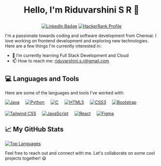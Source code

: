 # <p align=center> Hello, I'm Riduvarshini S R 👋</p>

<p align = center>
<a href="https://www.linkedin.com/in/riduvarshinisr/"><img src="https://img.shields.io/badge/-LinkedIn-0077B5?style=flat square&amp;labelColor=0077B5&amp;logo=LinkedIn&amp;link=https://www.linkedin.com/in/avinash-m-571642119/" alt="LinkedIn Badge"></a>
<a href="https://www.hackerrank.com/riduvarshini_s_r"><img src="https://img.shields.io/badge/-HackerRank-00ea64?style=flat-square&amp;labelColor=081100&amp;logo=HackerRank&amp;link=https://www.hackerrank.com/riduvarshini_s_r" alt="HackerRank Profile"></a>
</p>

I'm a passionate towards coding and software development from Chennai. I love working on frontend development and exploring new technologies. Here are a few things I'm currently interested in:

- 🌱 I’m currently learning Full Stack Development and Cloud
- 📫 How to reach me: riduvarshini.s.r@gmail.com

## 💻 Languages and Tools

Here are some of the languages and tools I've worked with:
<div style="display: flex; flex-wrap: wrap; gap: 20px;">

<span>
  <a href="https://www.java.com/en/">
    <img src="https://img.shields.io/badge/Java-ED8B00?style=for-the-badge&logo=java&logoColor=white" alt="Java" />
  </a>
</span>

<span>
  <a href="https://www.python.org/">
    <img src="https://img.shields.io/badge/Python-3776AB?style=for-the-badge&logo=python&logoColor=white" alt="Python" />
  </a>
</span>

<span>
  <a href="https://en.wikipedia.org/wiki/C_(programming_language)">
    <img src="https://img.shields.io/badge/C-00599C?style=for-the-badge&logo=c&logoColor=white" alt="C" />
  </a>
</span>

<span>
  <a href="https://developer.mozilla.org/en-US/docs/Web/HTML">
    <img src="https://img.shields.io/badge/HTML5-E34F26?style=for-the-badge&logo=html5&logoColor=white" alt="HTML5" />
  </a>
</span>

<span>
  <a href="https://developer.mozilla.org/en-US/docs/Web/CSS">
    <img src="https://img.shields.io/badge/CSS3-1572B6?style=for-the-badge&logo=css3&logoColor=white" alt="CSS3" />
  </a>
</span>

<span>
  <a href="https://getbootstrap.com/">
    <img src="https://img.shields.io/badge/Bootstrap-563D7C?style=for-the-badge&logo=bootstrap&logoColor=white" alt="Bootstrap" />
  </a>
</span>

<span>
  <a href="https://tailwindcss.com/">
    <img src="https://img.shields.io/badge/Tailwind_CSS-38B2AC?style=for-the-badge&logo=tailwind-css&logoColor=white" alt="Tailwind CSS" />
  </a>
</span>

<span>
  <a href="https://developer.mozilla.org/en-US/docs/Web/JavaScript">
    <img src="https://img.shields.io/badge/JavaScript-F7DF1E?style=for-the-badge&logo=javascript&logoColor=black" alt="JavaScript" />
  </a>
</span>

<span>
  <a href="https://reactjs.org/">
    <img src="https://img.shields.io/badge/React-61DAFB?style=for-the-badge&logo=react&logoColor=black" alt="React" />
  </a>
</span>

<span>
  <a href="https://www.figma.com/">
    <img src="https://img.shields.io/badge/Figma-F24E1E?style=for-the-badge&logo=figma&logoColor=white" alt="Figma" />
  </a>
</span>

</div>


## &#x1f4c8; My GitHub Stats

[![Top Languages](https://github-readme-stats.vercel.app/api?username=Riduvarshini-S-R&theme=radical)](https://github.com/anuraghazra/github-readme-stats)

Feel free to reach out and connect with me. Let's collaborate on some cool projects together! 😃
